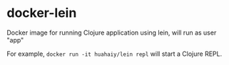 docker-lein
==============

Docker image for running Clojure application using lein, will run as user "app"

For example, `docker run -it huahaiy/lein repl` will start a Clojure REPL. 

